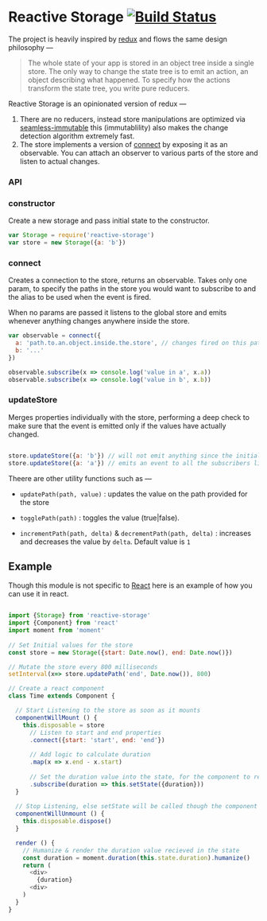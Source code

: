 # Reactive Storage [![Build Status](https://travis-ci.org/tusharmath/reactive-storage.svg?branch=master)](https://travis-ci.org/tusharmath/reactive-storage)

The project is heavily inspired by [redux](rackt.github.io/redux/) and flows the same design philosophy —

> The whole state of your app is stored in an object tree inside a single store.
The only way to change the state tree is to emit an action, an object describing what happened.
To specify how the actions transform the state tree, you write pure reducers.

Reactive Storage is an opinionated version of redux —

1. There are no reducers, instead store manipulations are optimized via [seamless-immutable](https://github.com/rtfeldman/seamless-immutable) this (immutablility) also makes the change detection algorithm extremely fast.
2. The store implements a version of [connect](https://github.com/rackt/redux/issues/419) by exposing it as an observable. You can attach an observer to various parts of the store and listen to actual changes.

### API
### constructor
Create a new storage and pass initial state to the constructor.

```javascript
var Storage = require('reactive-storage')
var store = new Storage({a: 'b'})
```



### connect
Creates a connection to the store, returns an observable. Takes only one param, to specify the paths in the store you would want to subscribe to and the alias to be used when the event is fired.

When no params are passed it listens to the global store and emits whenever anything changes anywhere inside the store.


```javascript
var observable = connect({
  a: 'path.to.an.object.inside.the.store', // changes fired on this path are available on `a` property
  b: '...'
})

observable.subscribe(x => console.log('value in a', x.a))
observable.subscribe(x => console.log('value in b', x.b))

```

### updateStore
Merges properties individually with the store, performing a deep check to make sure that the event is emitted only if the values have actually changed.

```javascript

store.updateStore({a: 'b'}) // will not emit anything since the initial and final values are the same
store.updateStore({a: 'a'}) // emits an event to all the subscribers listening to this path
```

Theere are other utility functions such as —

- `updatePath(path, value)` : updates the value on the path provided for the store

- `togglePath(path)` : toggles the value (true|false).

- `incrementPath(path, delta)` & `decrementPath(path, delta)` : increases and decreases the value by `delta`. Default value is `1`
 

## Example
Though this module is not specific to [React](facebook.github.io/react/) here is an example of how you can use it in react.

```javascript

import {Storage} from 'reactive-storage'
import {Component} from 'react'
import moment from 'moment'
 
// Set Initial values for the store
const store = new Storage({start: Date.now(), end: Date.now()})

// Mutate the store every 800 milliseconds
setInterval(x=> store.updatePath('end', Date.now()), 800)

// Create a react component
class Time extends Component {

  // Start Listening to the store as soon as it mounts
  componentWillMount () {
    this.disposable = store
      // Listen to start and end properties
      .connect({start: 'start', end: 'end'})
      
      // Add logic to calculate duration
      .map(x => x.end - x.start)
      
      // Set the duration value into the state, for the component to re-render
      .subscribe(duration => this.setState({duration}))
  }
  
  // Stop Listening, else setState will be called though the component doesn't exist
  componentWillUnmount () {
    this.disposable.dispose()
  }

  render () {
    // Humanize & render the duration value recieved in the state
    const duration = moment.duration(this.state.duration).humanize()
    return (
      <div>
        {duration}
      <div>
    )
  }
}

```

